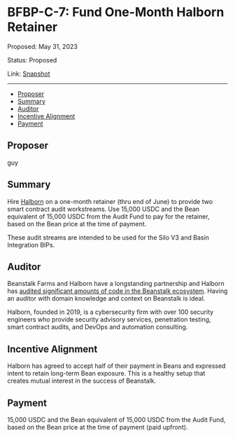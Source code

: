 # BFBP-C-7: Fund One-Month Halborn Retainer

Proposed: May 31, 2023

Status: Proposed

Link: [Snapshot](https://snapshot.org/#/beanstalkfarmsbudget.eth/proposal/0xf331d93de51be44d4e966c3429ded260445cada42db23e521db07f0c8ce04360)

---

- [Proposer](#proposer)
- [Summary](#summary)
- [Auditor](#auditor)
- [Incentive Alignment](#incentive-alignment)
- [Payment](#payment)

## Proposer

guy

## Summary

Hire [Halborn](https://www.halborn.com/) on a one-month retainer (thru end of June) to provide two smart contract audit workstreams. Use 15,000 USDC and the Bean equivalent of 15,000 USDC from the Audit Fund to pay for the retainer, based on the Bean price at the time of payment.

These audit streams are intended to be used for the Silo V3 and Basin Integration BIPs.

## Auditor

Beanstalk Farms and Halborn have a longstanding partnership and Halborn has [audited significant amounts of code in the Beanstalk ecosystem](https://github.com/BeanstalkFarms/Beanstalk-Audits). Having an auditor with domain knowledge and context on Beanstalk is ideal.

Halborn, founded in 2019, is a cybersecurity firm with over 100 security engineers who provide security advisory services, penetration testing, smart contract audits, and DevOps and automation consulting.

## Incentive Alignment

Halborn has agreed to accept half of their payment in Beans and expressed intent to retain long-term Bean exposure. This is a healthy setup that creates mutual interest in the success of Beanstalk.

## Payment

15,000 USDC and the Bean equivalent of 15,000 USDC from the Audit Fund, based on the Bean price at the time of payment (paid upfront).
